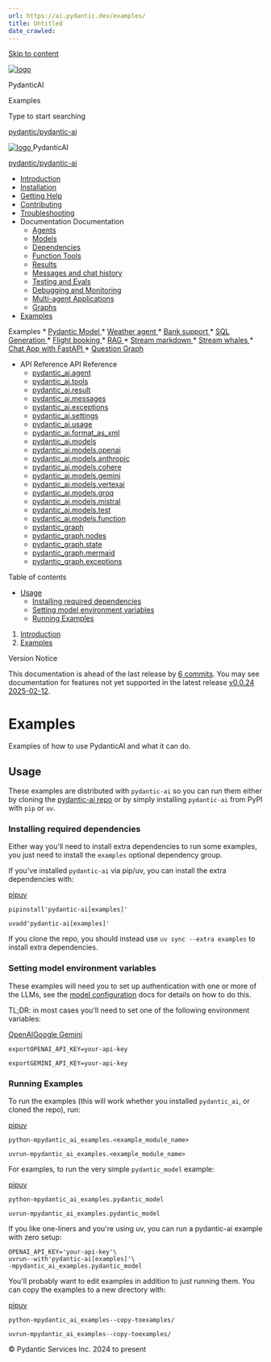 ```yaml
---
url: https://ai.pydantic.dev/examples/
title: Untitled
date_crawled: 
---
```


[ Skip to content ](#examples)

[ ![logo](../img/logo-white.svg) ](.. "PydanticAI")

PydanticAI 

Examples 

Type to start searching

[ pydantic/pydantic-ai  ](https://github.com/pydantic/pydantic-ai "Go to repository")

[ ![logo](../img/logo-white.svg) ](.. "PydanticAI") PydanticAI 

[ pydantic/pydantic-ai  ](https://github.com/pydantic/pydantic-ai "Go to repository")

  * [ Introduction  ](..)
  * [ Installation  ](../install/)
  * [ Getting Help  ](../help/)
  * [ Contributing  ](../contributing/)
  * [ Troubleshooting  ](../troubleshooting/)
  * Documentation  Documentation 
    * [ Agents  ](../agents/)
    * [ Models  ](../models/)
    * [ Dependencies  ](../dependencies/)
    * [ Function Tools  ](../tools/)
    * [ Results  ](../results/)
    * [ Messages and chat history  ](../message-history/)
    * [ Testing and Evals  ](../testing-evals/)
    * [ Debugging and Monitoring  ](../logfire/)
    * [ Multi-agent Applications  ](../multi-agent-applications/)
    * [ Graphs  ](../graph/)
  * [ Examples  ](./)

Examples 
    * [ Pydantic Model  ](pydantic-model/)
    * [ Weather agent  ](weather-agent/)
    * [ Bank support  ](bank-support/)
    * [ SQL Generation  ](sql-gen/)
    * [ Flight booking  ](flight-booking/)
    * [ RAG  ](rag/)
    * [ Stream markdown  ](stream-markdown/)
    * [ Stream whales  ](stream-whales/)
    * [ Chat App with FastAPI  ](chat-app/)
    * [ Question Graph  ](question-graph/)
  * API Reference  API Reference 
    * [ pydantic_ai.agent  ](../api/agent/)
    * [ pydantic_ai.tools  ](../api/tools/)
    * [ pydantic_ai.result  ](../api/result/)
    * [ pydantic_ai.messages  ](../api/messages/)
    * [ pydantic_ai.exceptions  ](../api/exceptions/)
    * [ pydantic_ai.settings  ](../api/settings/)
    * [ pydantic_ai.usage  ](../api/usage/)
    * [ pydantic_ai.format_as_xml  ](../api/format_as_xml/)
    * [ pydantic_ai.models  ](../api/models/base/)
    * [ pydantic_ai.models.openai  ](../api/models/openai/)
    * [ pydantic_ai.models.anthropic  ](../api/models/anthropic/)
    * [ pydantic_ai.models.cohere  ](../api/models/cohere/)
    * [ pydantic_ai.models.gemini  ](../api/models/gemini/)
    * [ pydantic_ai.models.vertexai  ](../api/models/vertexai/)
    * [ pydantic_ai.models.groq  ](../api/models/groq/)
    * [ pydantic_ai.models.mistral  ](../api/models/mistral/)
    * [ pydantic_ai.models.test  ](../api/models/test/)
    * [ pydantic_ai.models.function  ](../api/models/function/)
    * [ pydantic_graph  ](../api/pydantic_graph/graph/)
    * [ pydantic_graph.nodes  ](../api/pydantic_graph/nodes/)
    * [ pydantic_graph.state  ](../api/pydantic_graph/state/)
    * [ pydantic_graph.mermaid  ](../api/pydantic_graph/mermaid/)
    * [ pydantic_graph.exceptions  ](../api/pydantic_graph/exceptions/)



Table of contents 

  * [ Usage  ](#usage)
    * [ Installing required dependencies  ](#installing-required-dependencies)
    * [ Setting model environment variables  ](#setting-model-environment-variables)
    * [ Running Examples  ](#running-examples)



  1. [ Introduction  ](..)
  2. [ Examples  ](./)



Version Notice

This documentation is ahead of the last release by [6 commits](https://github.com/pydantic/pydantic-ai/compare/v0.0.24...main). You may see documentation for features not yet supported in the latest release [v0.0.24 2025-02-12](https://github.com/pydantic/pydantic-ai/releases/tag/v0.0.24). 

# Examples

Examples of how to use PydanticAI and what it can do.

## Usage

These examples are distributed with `pydantic-ai` so you can run them either by cloning the [pydantic-ai repo](https://github.com/pydantic/pydantic-ai) or by simply installing `pydantic-ai` from PyPI with `pip` or `uv`.

### Installing required dependencies

Either way you'll need to install extra dependencies to run some examples, you just need to install the `examples` optional dependency group.

If you've installed `pydantic-ai` via pip/uv, you can install the extra dependencies with:

[pip](#__tabbed_1_1)[uv](#__tabbed_1_2)

```
pipinstall'pydantic-ai[examples]'

```


```
uvadd'pydantic-ai[examples]'

```


If you clone the repo, you should instead use `uv sync --extra examples` to install extra dependencies.

### Setting model environment variables

These examples will need you to set up authentication with one or more of the LLMs, see the [model configuration](../models/) docs for details on how to do this.

TL;DR: in most cases you'll need to set one of the following environment variables:

[OpenAI](#__tabbed_2_1)[Google Gemini](#__tabbed_2_2)

```
exportOPENAI_API_KEY=your-api-key

```


```
exportGEMINI_API_KEY=your-api-key

```


### Running Examples

To run the examples (this will work whether you installed `pydantic_ai`, or cloned the repo), run:

[pip](#__tabbed_3_1)[uv](#__tabbed_3_2)

```
python-mpydantic_ai_examples.<example_module_name>

```


```
uvrun-mpydantic_ai_examples.<example_module_name>

```


For examples, to run the very simple `pydantic_model`[](pydantic-model/) example:

[pip](#__tabbed_4_1)[uv](#__tabbed_4_2)

```
python-mpydantic_ai_examples.pydantic_model

```


```
uvrun-mpydantic_ai_examples.pydantic_model

```


If you like one-liners and you're using uv, you can run a pydantic-ai example with zero setup:

```
OPENAI_API_KEY='your-api-key'\
uvrun--with'pydantic-ai[examples]'\
-mpydantic_ai_examples.pydantic_model

```


You'll probably want to edit examples in addition to just running them. You can copy the examples to a new directory with:

[pip](#__tabbed_5_1)[uv](#__tabbed_5_2)

```
python-mpydantic_ai_examples--copy-toexamples/

```


```
uvrun-mpydantic_ai_examples--copy-toexamples/

```


© Pydantic Services Inc. 2024 to present 
